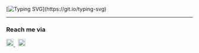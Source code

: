 [![Typing SVG](https://readme-typing-svg.demolab.com?font=Cinzel&pause=1000&width=435&lines=%F0%9F%91%8B%7C+Hey+there%2C+Arman+Qureshi+here+!)](https://git.io/typing-svg)

---

### Reach me via
<a href="mailto:thearmanqureshi@gmail.com" target="_blank">
  <img src="https://cdn-icons-png.flaticon.com/128/732/732200.png" alt="Gmail" width="20">
</a>
&nbsp;
<a href="https://www.linkedin.com/in/thearmanqureshi" target="_blank">
  <img src="https://cdn-icons-png.flaticon.com/128/3536/3536505.png" alt="LinkedIn" width="20">
</a>
